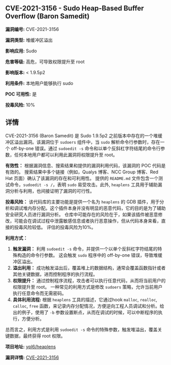 ## CVE-2021-3156 - Sudo Heap-Based Buffer Overflow (Baron Samedit)

**漏洞编号:** CVE-2021-3156

**漏洞类型:** 堆缓冲区溢出

**影响应用:** Sudo

**危害等级:** 高危，可导致权限提升至 root

**影响版本:** < 1.9.5p2

**利用条件:** 本地用户能够执行 sudo

**POC 可用性:** 是

**投毒风险:** 10%

## 详情

CVE-2021-3156 (Baron Samedit) 是 Sudo 1.9.5p2 之前版本中存在的一个堆缓冲区溢出漏洞。该漏洞位于 `sudoers` 组件中，当 `sudo` 解析命令行参数时，存在一个 off-by-one 错误。通过 `sudoedit -s` 命令和以单个反斜杠字符结尾的命令行参数，任何本地用户都可以利用此漏洞将权限提升至 root。

**有效性：**
根据漏洞信息、搜索结果和提供的漏洞利用代码，该漏洞的 POC 代码是有效的。 搜索结果中多个链接（例如，Qualys 博客、NCC Group 博客、Red Hat 页面）确认了该漏洞的存在和可利用性。 提供的 `README.md` 文件包含一个测试命令，`sudoedit -s /`，表明 `sudo` 易受攻击。此外, `heaplens` 工具用于辅助漏洞分析与利用，也间接证明了漏洞的可行性。

**投毒风险：**
该代码库的主要功能是提供一个名为 `heaplens` 的 GDB 插件，用于分析和调试堆内存分配。这个插件本身并没有明显的恶意代码，它的目的是为了辅助安全研究人员进行漏洞分析。 仓库中可能存在的风险在于，如果该插件被恶意修改，可能会在调试过程中泄露敏感信息或者执行恶意操作，但从代码本身来看，直接的投毒风险较低。 评估的投毒风险为10%。

**利用方式：**
1.  **触发漏洞：** 利用 `sudoedit -s` 命令，并提供一个以单个反斜杠字符结尾的特殊构造的命令行参数。 这会触发 `sudo` 程序中的 off-by-one 错误，导致堆缓冲区溢出。
2.  **溢出利用：** 成功触发溢出后，覆盖堆上的数据结构，通常会覆盖函数指针或者其他关键数据，进而控制程序的执行流程。
3.  **权限提升：** 通过控制程序流程，攻击者可以执行任意代码，从而将当前用户的权限提升至 root。 一种常见的利用方式是修改 `sudoers` 策略，允许当前用户执行任意命令而无需密码。
4.  **具体利用流程:** 根据 `heaplens`  工具的描述，它通过hook `malloc`, `realloc`, `calloc`, `free` 函数，来记录内存分配情况，方便逆向工程人员调试和分析。给出的例子，使用了 `-b` 参数设置断点，从而在调试的时候，可以中断程序的执行，方便分析。

总而言之，利用方式是利用 `sudoedit -s` 命令的特殊参数，触发堆溢出，覆盖关键数据，最终获得 root 权限。

**项目地址:** [ypl6/heaplens](https://github.com/ypl6/heaplens)

**漏洞详情:** [CVE-2021-3156](https://nvd.nist.gov/vuln/detail/CVE-2021-3156)